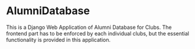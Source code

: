# AlumniDatabase
This is a Django Web Application of Alumni Database for Clubs. The frontend part has to be enforced by each individual clubs, but the essential functionality is provided in this application.
